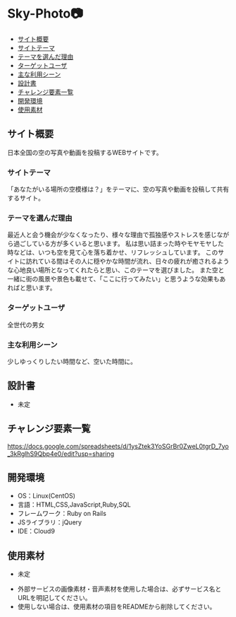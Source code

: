 # Sky-Photo:camera:

- [サイト概要](#サイト概要)
- [サイトテーマ](#サイトテーマ)
- [テーマを選んだ理由](#テーマを選んだ理由)
- [ターゲットユーザ](#ターゲットユーザ)
- [主な利用シーン](#主な利用シーン)
- [設計書](#設計書)
- [チャレンジ要素一覧](#チャレンジ要素一覧)
- [開発環境](#開発環境)
- [使用素材](#使用素材)

## サイト概要
日本全国の空の写真や動画を投稿するWEBサイトです。

### サイトテーマ
「あなたがいる場所の空模様は？」をテーマに、空の写真や動画を投稿して共有するサイト。

### テーマを選んだ理由
最近人と会う機会が少なくなったり、様々な理由で孤独感やストレスを感じながら過ごしている方が多くいると思います。
私は思い詰まった時やモヤモヤした時などは、いつも空を見て心を落ち着かせ、リフレッシュしています。
このサイトに訪れている間はその人に穏やかな時間が流れ、日々の疲れが癒されるような心地良い場所となってくれたらと思い、このテーマを選びました。
また空と一緒に街の風景や景色も載せて、「ここに行ってみたい」と思うような効果もあればと思います。


### ターゲットユーザ
全世代の男女

### 主な利用シーン
少しゆっくりしたい時間など、空いた時間に。

## 設計書
- 未定

## チャレンジ要素一覧
https://docs.google.com/spreadsheets/d/1ysZtek3YoSGrBr0ZweL0tgrD_7yo_3kRglhS9Qbp4e0/edit?usp=sharing

## 開発環境
- OS：Linux(CentOS)
- 言語：HTML,CSS,JavaScript,Ruby,SQL
- フレームワーク：Ruby on Rails
- JSライブラリ：jQuery
- IDE：Cloud9

## 使用素材
*  未定
- 外部サービスの画像素材・音声素材を使用した場合は、必ずサービス名とURLを明記してください。
- 使用しない場合は、使用素材の項目をREADMEから削除してください。